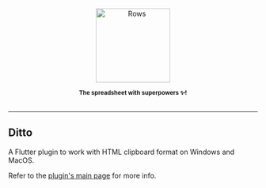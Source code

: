 <p align="center">
  <a href="https://rows.com">
  <br />
  <img src="https://rows.com/media/logo.svg" alt="Rows" width="150"/>
  <br />

  </a>
</p>

<p align="center">
<sub><strong>The spreadsheet with superpowers ✨!</strong></sub>
<br />
<br />
</p>

---

## Ditto

A Flutter plugin to work with HTML clipboard format on Windows and MacOS.

Refer to the [plugin's main page](/packages/ditto/README.md) for more info.

